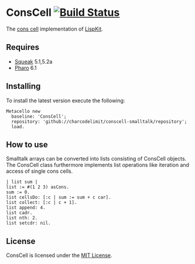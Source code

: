 # ConsCell [![Build Status][travis_b]][travis_url]

The [cons
cell](http://www.lispworks.com/documentation/lw70/CLHS/Body/26_glo_c.htm#cons)
implementation of [LispKit](http://map.squeak.org/package/656e63b6-3322-45cf-8e0a-97b2a3ce20ac/default).

## Requires

* [Squeak](http://www.squeak.org) 5.1,5.2a
* [Pharo](http://pharo.org/) 6.1

## Installing

To install the latest version execute the following:

```Smalltalk
Metacello new
  baseline: 'ConsCell';
  repository: 'github://charcodelimit/conscell-smalltalk/repository';
  load.
```

## How to use

Smalltalk arrays can be converted into lists consisting of ConsCell objects.
The ConsCell class furthermore implements list operations like iteration and
access of single cons cells.

```Smalltalk
| list sum |
list := #(1 2 3) asCons.
sum := 0.
list cellsDo: [:c | sum := sum + c car].
list collect: [:c | c + 1].
list append: 4.
list cadr.
list nth: 2.
list setcdr: nil.
```

## License

ConsCell is licensed under the [MIT License](https://opensource.org/licenses/MIT).


[travis_b]: https://travis-ci.org/charcodelimit/conscell-smalltalk.svg?branch=master
[travis_url]: https://travis-ci.org/charcodelimit/conscell-smalltalk
